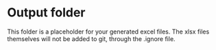 # Output folder
This folder is a placeholder for your generated excel files.
The xlsx files themselves will not be added to git, through the .ignore file.